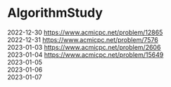 # AlgorithmStudy
2022-12-30 https://www.acmicpc.net/problem/12865 \
2022-12-31 https://www.acmicpc.net/problem/7576 \
2023-01-03 https://www.acmicpc.net/problem/2606 \
2023-01-04 https://www.acmicpc.net/problem/15649 \
2023-01-05 \
2023-01-06 \
2023-01-07
